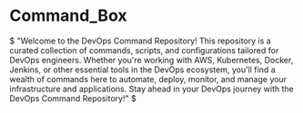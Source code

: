 # Command_Box
$
"Welcome to the DevOps Command Repository! This repository is a curated collection of commands, scripts, and configurations tailored for DevOps engineers. Whether you're working with AWS, Kubernetes, Docker, Jenkins, or other essential tools in the DevOps ecosystem, you'll find a wealth of commands here to automate, deploy, monitor, and manage your infrastructure and applications. Stay ahead in your DevOps journey with the DevOps Command Repository!"
$
